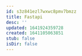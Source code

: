 ```yaml
---
id: s3z841ezl7wxwc8pmv7bmzz
title: Fastapi
desc: ''
updated: 1641924359728
created: 1641105063851
stub: false
isDir: false
---
```



